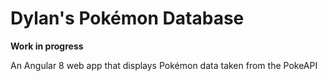 # Dylan's Pokémon Database

**Work in progress**

An Angular 8 web app that displays Pokémon data taken from the PokeAPI
